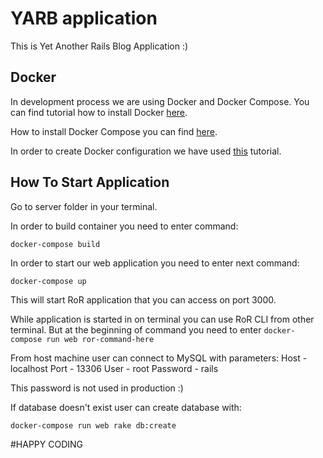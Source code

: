 # YARB application

This is Yet Another Rails Blog Application :)

## Docker

In development process we are using Docker and Docker Compose. You can find tutorial how to install Docker [here](https://docs.docker.com/engine/installation/).

How to install Docker Compose you can find [here](https://docs.docker.com/compose/install/).

In order to create Docker configuration we have used [this](https://docs.docker.com/compose/rails/) tutorial.

## How To Start Application

Go to server folder in your terminal.

In order to build container you need to enter command:

```docker-compose build```

In order to start our web application you need to enter next command:

```docker-compose up```

This will start RoR application that you can access on port 3000.

While application is started in on terminal you can use RoR CLI from other terminal. But at the beginning of command you need to enter ```docker-compose run web ror-command-here```

From host machine user can connect to MySQL with parameters:
Host - localhost
Port - 13306
User - root
Password - rails

This password is not used in production :)

If database doesn't exist user can create database with:

```docker-compose run web rake db:create```

#HAPPY CODING
